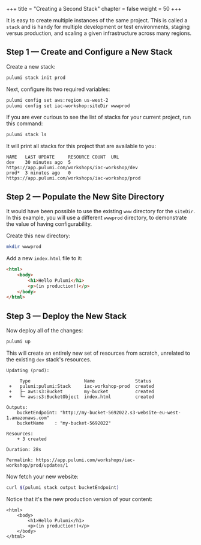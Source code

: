 ﻿+++
title = "Creating a Second Stack"
chapter = false
weight = 50
+++

It is easy to create multiple instances of the same project. This is called a `stack` and is handy for multiple development or test environments, staging versus production, and scaling a given infrastructure across many regions.

## Step 1 &mdash; Create and Configure a New Stack

Create a new stack:

```bash
pulumi stack init prod
```

Next, configure its two required variables:

```bash
pulumi config set aws:region us-west-2
pulumi config set iac-workshop:siteDir wwwprod
```

If you are ever curious to see the list of stacks for your current project, run this command:

```bash
pulumi stack ls
```

It will print all stacks for this project that are available to you:

```
NAME   LAST UPDATE     RESOURCE COUNT  URL
dev    30 minutes ago  5               https://app.pulumi.com/workshops/iac-workshop/dev
prod*  3 minutes ago   0               https://app.pulumi.com/workshops/iac-workshop/prod
```

## Step 2 &mdash; Populate the New Site Directory

It would have been possible to use the existing `www` directory for the `siteDir`. In this example, you will use a different `wwwprod` directory, to demonstrate the value of having configurability.

Create this new directory:

```bash
mkdir wwwprod
```

Add a new `index.html` file to it:

```html
<html>
    <body>
        <h1>Hello Pulumi</h1>
        <p>(in production!)</p>
    </body>
</html>
```

## Step 3 &mdash; Deploy the New Stack

Now deploy all of the changes:

```bash
pulumi up
```

This will create an entirely new set of resources from scratch, unrelated to the existing `dev` stack's resources.

```
Updating (prod):

     Type                    Name               Status
 +   pulumi:pulumi:Stack     iac-workshop-prod  created
 +   ├─ aws:s3:Bucket        my-bucket          created
 +   └─ aws:s3:BucketObject  index.html         created

Outputs:
    bucketEndpoint: "http://my-bucket-5692022.s3-website-eu-west-1.amazonaws.com"
    bucketName    : "my-bucket-5692022"

Resources:
    + 3 created

Duration: 28s

Permalink: https://app.pulumi.com/workshops/iac-workshop/prod/updates/1
```

Now fetch your new website:

```bash
curl $(pulumi stack output bucketEndpoint)
```

Notice that it's the new production version of your content:

```
<html>
    <body>
        <h1>Hello Pulumi</h1>
        <p>(in production!)</p>
    </body>
</html>
```
